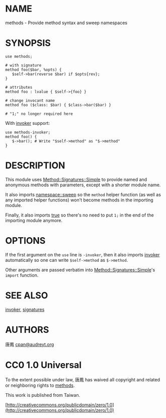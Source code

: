# NAME

methods - Provide method syntax and sweep namespaces

# SYNOPSIS

    use methods;

    # with signature
    method foo($bar, %opts) {
       $self->bar(reverse $bar) if $opts{rev};
    }

    # attributes
    method foo : lvalue { $self->{foo} }

    # change invocant name
    method foo ($class: $bar) { $class->bar($bar) }

    # "1;" no longer required here

With [invoker](http://search.cpan.org/perldoc?invoker) support:

    use methods-invoker;
    method foo() {
       $->bar(); # Write "$self->method" as "$->method"
    }

# DESCRIPTION

This module uses [Method::Signatures::Simple](http://search.cpan.org/perldoc?Method::Signatures::Simple) to provide named and
anonymous methods with parameters, except with a shorter module name.

It also imports [namespace::sweep](http://search.cpan.org/perldoc?namespace::sweep) so the `method` helper function
(as well as any imported helper functions) won't become methods in the
importing module.

Finally, it also imports [true](http://search.cpan.org/perldoc?true) so there's no need to put `1;` in the
end of the importing module anymore.

# OPTIONS

If the first argument on the `use` line is `-invoker`, then it also
imports [invoker](http://search.cpan.org/perldoc?invoker) automatically so one can write `$self->method` 
as `$->method`.

Other arguments are passed verbatim into [Method::Signatures::Simple](http://search.cpan.org/perldoc?Method::Signatures::Simple)'s
`import` function.

# SEE ALSO

[invoker](http://search.cpan.org/perldoc?invoker), [signatures](http://search.cpan.org/perldoc?signatures)

# AUTHORS

唐鳳 <cpan@audreyt.org>

# CC0 1.0 Universal

To the extent possible under law, 唐鳳 has waived all copyright and related
or neighboring rights to [methods](http://search.cpan.org/perldoc?methods).

This work is published from Taiwan.

[http://creativecommons.org/publicdomain/zero/1.0](http://creativecommons.org/publicdomain/zero/1.0)
